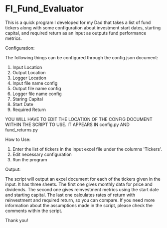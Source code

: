 # FI_Fund_Evaluator
This is a quick program I developed for my Dad that takes a list of fund tickers along with some configuration about investment start dates, starting capital, and required return as an input as outputs fund performance metrics.

Configuration:

  The following things can be configured through the config.json document:
1. Input Location
2. Output Location
3. Logger Location
4. Input file name config
5. Output file name config
6. Logger file name config
7. Staring Capital
8. Start Date
9. Required Return

YOU WILL HAVE TO EDIT THE LOCATION OF THE CONFIG DOCUMENT WITHIN THE SCRIPT TO USE. IT APPEARS IN config.py AND fund_returns.py

How to Use:

1. Enter the list of tickers in the input excel file under the columns 'Tickers'.
2. Edit necessary configuration
3. Run the program

Output:

  The script will output an excel document for each of the tickers given in the input. It has three sheets. The first one gives monthly data for price and dividends. The second one gives reinvestment metrics using the start date and starting capital. The last one calculates rates of return with reinvestment and required return, so you can compare. If you need more information about the assumptions made in the script, please check the comments within the script.

Thank you!
